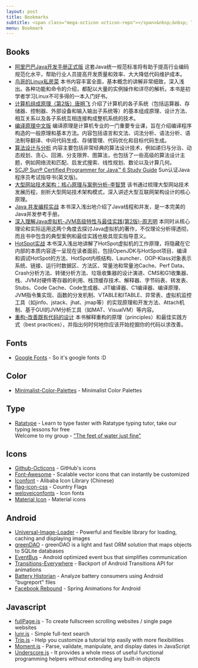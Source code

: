 ```yaml
---
layout: post
title: Bookmarks
subtitle: <span class="mega-octicon octicon-repo"></span>&nbsp;&nbsp; To mark useful libs - tools - books
menu: Bookmark
---
```


## Books 

- [阿里巴巴Java开发手册正式版](http://www.topblog.top/books/)
这套Java统一规范标准将有助于提高行业编码规范化水平，帮助行业人员提高开发质量和效率、大大降低代码维护成本。  
- [鸟哥的Linux私房菜](http://www.topblog.top/books/)
本书内容丰富全面，基本概念的讲解非常细致，深入浅出。各种功能和命令的介绍，都配以大量的实例操作和详尽的解析。本书是初学者学习Linux不可多得的一本入门好书。  
- [计算机组成原理（第2版）唐朔飞](http://www.topblog.top/books/)
介绍了计算机的各子系统（包括运算器、存储器、控制器、外部设备和输入输出子系统等）的基本组成原理、设计方法、相互关系以及各子系统互相连接构成整机系统的技术。  
- [编译原理中文版](http://www.topblog.top/books/)
编译原理是计算机专业的一门重要专业课，旨在介绍编译程序构造的一般原理和基本方法。内容包括语言和文法、词法分析、语法分析、语法制导翻译、中间代码生成、存储管理、代码优化和目标代码生成。   
- [算法设计与分析](http://www.topblog.top/books/)
内容主要包括非常经典的算法设计技术，例如递归与分治、动态规划、贪心、回溯、分支限界、图算法，也包括了一些高级的算法设计主题，例如网络流和匹配、启发式搜索、线性规划、数论以及计算几何。   
- [SCJP Sun® Certified Programmer for Java™ 6 Study Guide](http://www.topblog.top/books/)
Sun认证Java程序员考试指导书(英文版)。
- [大型网站技术架构：核心原理与案例分析-李智慧](http://www.topblog.top/books/)
该书通过梳理大型网站技术发展历程，剖析大型网站技术架构模式，深入讲述大型互联网架构设计的核心原理。  
- [Java 并发编程实战](http://www.topblog.top/books/)
本书深入浅出地介绍了Java线程和并发，是一本完美的Java并发参考手册。  
- [深入理解Java虚拟机-JVM高级特性与最佳实践(第2版)-周志明](http://www.topblog.top/books/)
本同时从核心理论和实际运用这两个角度去探讨Java虚拟机的著作，不仅理论分析得透彻，而且书中包含的典型案例和最佳实践也极具现实指导意义。  
- [HotSpot实战](http://www.topblog.top/books/)
本书深入浅出地讲解了HotSpot虚拟机的工作原理，将隐藏在它内部的本质内容逐一呈现在读者面前，包括OpenJDK与HotSpot项目、编译和调试HotSpot的方法、HotSpot内核结构、Launcher、OOP-Klass对象表示系统、链接、运行时数据区、方法区、常量池和常量池Cache、Perf Data、Crash分析方法、转储分析方法、垃圾收集器的设计演进、CMS和G1收集器、栈、JVM对硬件寄存器的利用、栈顶缓存技术、解释器、字节码表、转发表、Stubs、Code Cache、Code生成器、JIT编译器、C1编译器、编译原理、JVM指令集实现、函数的分发机制、VTABLE和ITABLE、异常表、虚拟机监控工具（如jinfo、jstack、jhat、jmap等）的实现原理和开发方法、Attach机制、基于GUI的JVM分析工具（如MAT、VisualVM）等内容。  
- [重构-改善既有代码的设计](http://www.topblog.top/books/)
本书解释重构的原理（principles）和最佳实践方式（best practices），并指出何时何地你应该开始挖掘你的代码以求改善。


## Fonts
- [Google Fonts](https://www.google.com/fonts) - So it's google fonts :D

## Color
- [Minimalist-Color-Palettes](https://www.behance.net/gallery/32154055/Minimalist-Color-Palettes-2015) - Minimalist Color Palettes

## Type
- [Ratatype](http://www.ratatype.com/) - Learn to type faster with Ratatype typing tutor, take our typing lessons for free  
Welcome to my group - ["The feet of water just fine"](http://www.ratatype.com/groups/6832870)

## Icons
- [Github-Octicons](https://octicons.github.com/) - GitHub's icons
- [Font-Awesome](https://fortawesome.github.io/Font-Awesome/) - Scalable vector icons that can instantly be customized
- [Iconfont](http://www.iconfont.cn/) - Alibaba Icon Library (Chinese)
- [flag-icon-css](http://lipis.github.io/flag-icon-css/) - Country Flags
- [weloveiconfonts](http://weloveiconfonts.com/) - Icon fonts
- [Material Icon](https://design.google.com/icons/#ic_accessibility) - Material icons

## Android
- [Universal-Image-Loader](https://github.com/nostra13/Android-Universal-Image-Loader) - Powerful and flexible library for loading, caching and displaying images
- [greenDAO](http://greendao-orm.com/) - greenDAO is a light and fast ORM solution that maps objects to SQLite databases
- [EventBus](http://greenrobot.github.io/EventBus/) - Android optimized event bus that simplifies communication
- [Transitions-Everywhere](https://github.com/andkulikov/Transitions-Everywhere) - Backport of Android Transitions API for animations
- [Battery Historian](https://github.com/google/battery-historian) - Analyze battery consumers using Android "bugreport" files
- [Facebook Rebound](http://facebook.github.io/rebound/) - Spring Animations for Android

## Javascript
- [fullPage.js](http://alvarotrigo.com/fullPage/) - To create fullscreen scrolling websites / single page websites
- [lunr.js](http://lunrjs.com/) - Simple full-text search
- [Trip.js](http://eragonj.github.io/Trip.js/index.html) - Help you customize a tutorial trip easily with more flexibilities
- [Moment.js](http://momentjs.com/) - Parse, validate, manipulate, and display dates in JavaScript
- [Underscore.js](http://underscorejs.org/) - It provides a whole mess of useful functional programming helpers without extending any built-in objects



